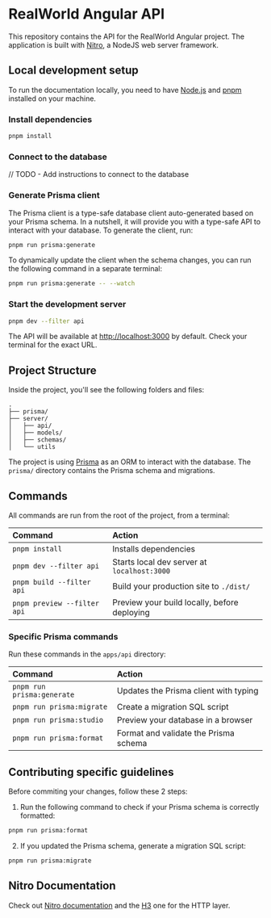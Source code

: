 # RealWorld Angular API

This repository contains the API for the RealWorld Angular project.
The application is built with [Nitro](https://nitro.unjs.io/), a NodeJS web server framework.

## Local development setup

To run the documentation locally, you need to have [Node.js](https://nodejs.org/en) and [pnpm](https://pnpm.io/fr/) installed on your machine.

### Install dependencies

```bash
pnpm install
```

### Connect to the database

// TODO - Add instructions to connect to the database

### Generate Prisma client

The Prisma client is a type-safe database client auto-generated based on your Prisma schema.
In a nutshell, it will provide you with a type-safe API to interact with your database.
To generate the client, run:

```bash
pnpm run prisma:generate
```

To dynamically update the client when the schema changes, you can run the following command in a separate terminal:

```bash
pnpm run prisma:generate -- --watch
```

### Start the development server

```bash
pnpm dev --filter api
```

The API will be available at [http://localhost:3000](http://localhost:3000) by default. Check your terminal for the exact URL.


## Project Structure

Inside the project, you'll see the following folders and files:

```
.
├── prisma/
├── server/
│   ├── api/
│   ├── models/
│   ├── schemas/
│   └── utils
```

The project is using [Prisma](https://www.prisma.io/) as an ORM to interact with the database. The `prisma/` directory contains the Prisma schema and migrations.

## Commands

All commands are run from the root of the project, from a terminal:

| Command                     | Action                                       |
|:----------------------------|:---------------------------------------------|
| `pnpm install`              | Installs dependencies                        |
| `pnpm dev --filter api`     | Starts local dev server at `localhost:3000`  |
| `pnpm build --filter api`   | Build your production site to `./dist/`      |
| `pnpm preview --filter api` | Preview your build locally, before deploying |


### Specific Prisma commands

Run these commands in the `apps/api` directory:

| Command                    | Action                                |
|:---------------------------|:--------------------------------------|
| `pnpm run prisma:generate` | Updates the Prisma client with typing |
| `pnpm run prisma:migrate`  | Create a migration SQL script         |
| `pnpm run prisma:studio`   | Preview your database in a browser    |
| `pnpm run prisma:format`   | Format and validate the Prisma schema |

## Contributing specific guidelines

Before commiting your changes, follow these 2 steps:


1. Run the following command to check if your Prisma schema is correctly formatted:
```bash
pnpm run prisma:format
```

2. If you updated the Prisma schema, generate a migration SQL script:
```bash
pnpm run prisma:migrate
```


## Nitro Documentation

Check out [Nitro documentation](https://nitro.unjs.io/) and the [H3](https://h3.unjs.io/) one for the HTTP layer.
